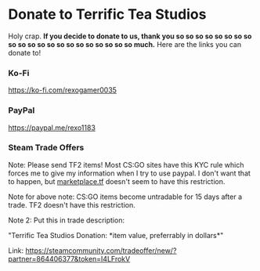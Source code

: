 # Donate to Terrific Tea Studios
Holy crap. **If you decide to donate to us, thank you so so so so so so so so so so so so so so so so so so so so so much.** Here are the links you can donate to!
### Ko-Fi
https://ko-fi.com/rexogamer0035
### PayPal
https://paypal.me/rexo1183
### Steam Trade Offers 
Note: Please send TF2 items! Most CS:GO sites have this KYC rule which forces me to give my information when I try to use paypal. I don't want that to happen, but [marketplace.tf](marketplace.tf) doesn't seem to have this restriction.

Note for above note: CS:GO items become untradable for 15 days after a trade. TF2 doesn't have this restriction.

Note 2: Put this in trade description:

"Terrific Tea Studios Donation: \*item value, preferrably in dollars*"

Link: https://steamcommunity.com/tradeoffer/new/?partner=864406377&token=I4LFrokV

